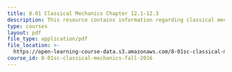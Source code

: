 ```yaml
---
title: 8.01 Classical Mechanics Chapter 12.1-12.3
description: This resource contains information regarding classical mechanics.
type: courses
layout: pdf
file_type: application/pdf
file_location: >-
  https://open-learning-course-data.s3.amazonaws.com/8-01sc-classical-mechanics-fall-2016/458e0f90330ee24a1c11a5d7e4ccb67b_MIT8_01F16_chapter12.1_12.3.pdf
course_id: 8-01sc-classical-mechanics-fall-2016
---
```

